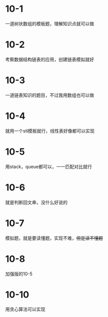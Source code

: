 # 10-1

一道树状数组的模板题，理解知识点就可以做

# 10-2

考察数据结构链表的应用，创建链表模拟就好

# 10-3

一道链表知识的题目，不过我用数组也可以做

# 10-4

就用一个stl模板就行，线性表好像都可以实现

# 10-5

用stack，queue都可以，一一匹配对比就行

# 10-6

就是判断回文串，没什么好说的

# 10-7

模拟题，就是要读懂题，实现不难，~~但是读不懂题~~

# 10-8

加强版的10-5

# 10-10

用贪心算法可以实现